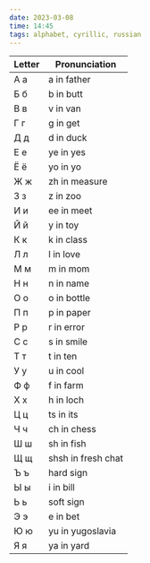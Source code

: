 ```yaml
---
date: 2023-03-08
time: 14:45
tags: alphabet, cyrillic, russian
---
```


| Letter | Pronunciation      |
| ------ | ------------------ |
| А а    | a in father        |
| Б б    | b in butt          |
| В в    | v in van           |
| Г г    | g in get           |
| Д д    | d in duck          |
| Е е    | ye in yes          |
| Ё ё    | yo in yo           |
| Ж ж    | zh in measure      |
| З з    | z in zoo           |
| И и    | ee in meet         |
| Й й    | y in toy           |
| К к    | k in class         |
| Л л    | l in love          |
| М м    | m in mom           |
| Н н    | n in name          |
| О о    | o in bottle        |
| П п    | p in paper         |
| Р р    | r in error         |
| С с    | s in smile         |
| Т т    | t in ten           |
| У у    | u in cool          |
| Ф ф    | f in farm          |
| Х х    | h in loch          |
| Ц ц    | ts in its          |
| Ч ч    | ch in chess        |
| Ш ш    | sh in fish         |
| Щ щ    | shsh in fresh chat |
| Ъ ъ    | hard sign          |
| Ы ы    | i in bill          |
| Ь ь    | soft sign          |
| Э э    | e in bet           |
| Ю ю    | yu in yugoslavia   |
| Я я    | ya in yard         |
